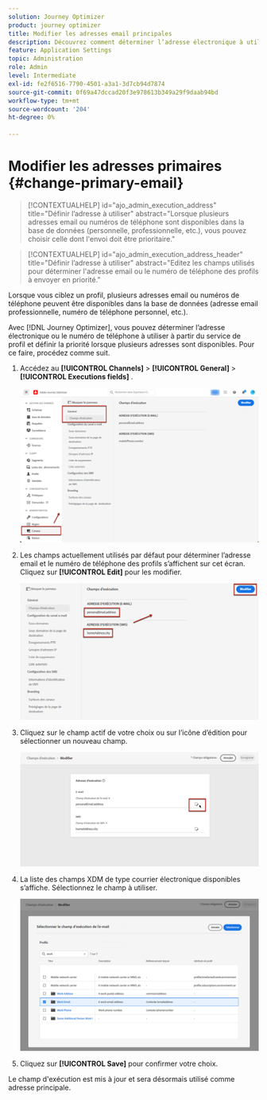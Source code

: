 ```yaml
---
solution: Journey Optimizer
product: journey optimizer
title: Modifier les adresses email principales
description: Découvrez comment déterminer l’adresse électronique à utiliser à partir du service de profil.
feature: Application Settings
topic: Administration
role: Admin
level: Intermediate
exl-id: fe2f6516-7790-4501-a3a1-3d7cb94d7874
source-git-commit: 0f69a47dccad20f3e978613b349a29f9daab94bd
workflow-type: tm+mt
source-wordcount: '204'
ht-degree: 0%

---
```


# Modifier les adresses primaires {#change-primary-email}

>[!CONTEXTUALHELP]
>id="ajo_admin_execution_address"
>title="Définir l’adresse à utiliser"
>abstract="Lorsque plusieurs adresses email ou numéros de téléphone sont disponibles dans la base de données (personnelle, professionnelle, etc.), vous pouvez choisir celle dont l&#39;envoi doit être prioritaire."

>[!CONTEXTUALHELP]
>id="ajo_admin_execution_address_header"
>title="Définir l’adresse à utiliser"
>abstract="Editez les champs utilisés pour déterminer l&#39;adresse email ou le numéro de téléphone des profils à envoyer en priorité."

Lorsque vous ciblez un profil, plusieurs adresses email ou numéros de téléphone peuvent être disponibles dans la base de données (adresse email professionnelle, numéro de téléphone personnel, etc.).

Avec [!DNL Journey Optimizer], vous pouvez déterminer l’adresse électronique ou le numéro de téléphone à utiliser à partir du service de profil et définir la priorité lorsque plusieurs adresses sont disponibles. Pour ce faire, procédez comme suit.

1. Accédez au  **[!UICONTROL Channels]** > **[!UICONTROL General]** > **[!UICONTROL Executions fields]** .

   ![](assets/primary-address-execution-fields.png)

1. Les champs actuellement utilisés par défaut pour déterminer l’adresse email et le numéro de téléphone des profils s’affichent sur cet écran. Cliquez sur **[!UICONTROL Edit]** pour les modifier.

   ![](assets/primary-address.png)

1. Cliquez sur le champ actif de votre choix ou sur l’icône d’édition pour sélectionner un nouveau champ.

   ![](assets/primary-address-edit.png)

1. La liste des champs XDM de type courrier électronique disponibles s’affiche. Sélectionnez le champ à utiliser.

   ![](assets/primary-address-select-field.png)

1. Cliquez sur **[!UICONTROL Save]** pour confirmer votre choix.

Le champ d&#39;exécution est mis à jour et sera désormais utilisé comme adresse principale.

<!--1. You can also select an additional field to use as secondary email address. This allows you to determine which field to use if the primary field is empty for a profile. -->
